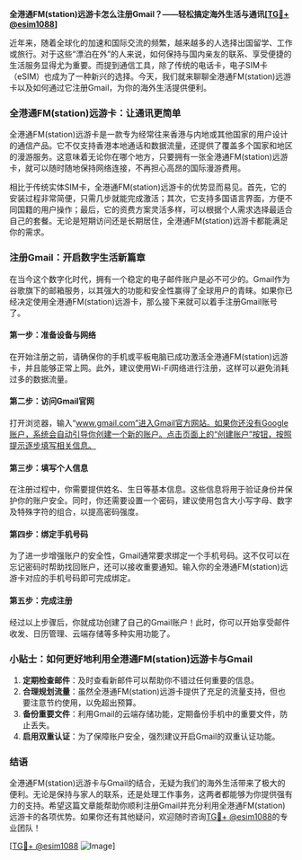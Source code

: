 **全港通FM(station)远游卡怎么注册Gmail？——轻松搞定海外生活与通讯[[TG💪+ @esim1088](https://t.me/s/esim1088)]**

近年来，随着全球化的加速和国际交流的频繁，越来越多的人选择出国留学、工作或旅行。对于这些“漂泊在外”的人来说，如何保持与国内亲友的联系、享受便捷的生活服务显得尤为重要。而提到通信工具，除了传统的电话卡，电子SIM卡（eSIM）也成为了一种新兴的选择。今天，我们就来聊聊全港通FM(station)远游卡以及如何通过它注册Gmail，为你的海外生活提供便利。

### 全港通FM(station)远游卡：让通讯更简单

全港通FM(station)远游卡是一款专为经常往来香港与内地或其他国家的用户设计的通信产品。它不仅支持香港本地通话和数据流量，还提供了覆盖多个国家和地区的漫游服务。这意味着无论你在哪个地方，只要拥有一张全港通FM(station)远游卡，就可以随时随地保持网络连接，不再担心高昂的国际漫游费用。

相比于传统实体SIM卡，全港通FM(station)远游卡的优势显而易见。首先，它的安装过程非常简便，只需几步就能完成激活；其次，它支持多国语言界面，方便不同国籍的用户操作；最后，它的资费方案灵活多样，可以根据个人需求选择最适合自己的套餐。无论是短期访问还是长期居住，全港通FM(station)远游卡都能满足你的需求。

### 注册Gmail：开启数字生活新篇章

在当今这个数字化时代，拥有一个稳定的电子邮件账户是必不可少的。Gmail作为谷歌旗下的邮箱服务，以其强大的功能和安全性赢得了全球用户的青睐。如果你已经决定使用全港通FM(station)远游卡，那么接下来就可以着手注册Gmail账号了。

#### 第一步：准备设备与网络

在开始注册之前，请确保你的手机或平板电脑已成功激活全港通FM(station)远游卡，并且能够正常上网。此外，建议使用Wi-Fi网络进行注册，这样可以避免消耗过多的数据流量。

#### 第二步：访问Gmail官网

打开浏览器，输入“www.gmail.com”进入Gmail官方网站。如果你还没有Google账户，系统会自动引导你创建一个新的账户。点击页面上的“创建账户”按钮，按照提示逐步填写相关信息。

#### 第三步：填写个人信息

在注册过程中，你需要提供姓名、生日等基本信息。这些信息将用于验证身份并保护你的账户安全。同时，你还需要设置一个密码，建议使用包含大小写字母、数字及特殊字符的组合，以提高密码强度。

#### 第四步：绑定手机号码

为了进一步增强账户的安全性，Gmail通常要求绑定一个手机号码。这不仅可以在忘记密码时帮助找回账户，还可以接收重要通知。输入你的全港通FM(station)远游卡对应的手机号码即可完成绑定。

#### 第五步：完成注册

经过以上步骤后，你就成功创建了自己的Gmail账户！此时，你可以开始享受邮件收发、日历管理、云端存储等多种实用功能了。

### 小贴士：如何更好地利用全港通FM(station)远游卡与Gmail

1. **定期检查邮件**：及时查看新邮件可以帮助你不错过任何重要的信息。
2. **合理规划流量**：虽然全港通FM(station)远游卡提供了充足的流量支持，但也要注意节约使用，以免超出预算。
3. **备份重要文件**：利用Gmail的云端存储功能，定期备份手机中的重要文件，防止丢失。
4. **启用双重认证**：为了保障账户安全，强烈建议开启Gmail的双重认证功能。

### 结语

全港通FM(station)远游卡与Gmail的结合，无疑为我们的海外生活带来了极大的便利。无论是保持与家人的联系，还是处理工作事务，这两者都能够为你提供强有力的支持。希望这篇文章能帮助你顺利注册Gmail并充分利用全港通FM(station)远游卡的各项优势。如果你还有其他疑问，欢迎随时咨询[TG💪+ @esim1088](https://t.me/s/esim1088)的专业团队！

[[TG💪+ @esim1088](https://t.me/s/esim1088) ![Image](https://i.postimg.cc/4NQfJmqS/Snipaste-2025-05-13-00-14-12.png)]